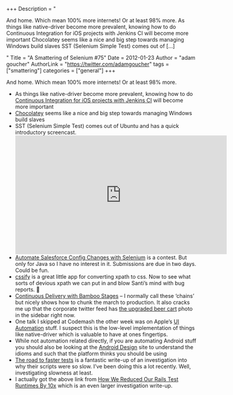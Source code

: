 +++
Description = "<p>And home. Which mean 100% more internets! Or at least 98% more. As things like native-driver become more prevalent, knowing how to do Continuous Integration for iOS projects with Jenkins CI will become more important Chocolatey seems like a nice and big step towards managing Windows build slaves SST (Selenium Simple Test) comes out of […]</p>"
Title = "A Smattering of Selenium #75"
Date = 2012-01-23
Author = "adam goucher"
AuthorLink = "https://twitter.com/adamgoucher"
tags = ["smattering"]
categories = ["general"]
+++
<p>And home. Which mean 100% more internets! Or at least 98% more.</p>
<ul>
<li>As things like native-driver become more prevalent, knowing how to do <a href="http://blog.codecentric.de/en/2012/01/continuous-integration-for-ios-projects-with-jenkins-ci/">Continuous Integration for iOS projects with Jenkins CI</a> will become more important</li>
<li><a href="http://chocolatey.org/">Chocolatey</a> seems like a nice and big step towards managing Windows build slaves</li>
<li>SST (Selenium Simple Test) comes out of Ubuntu and has a quick introductory screencast.<br />
    <span class="embed-youtube" style="text-align:center; display: block;"><iframe class='youtube-player' type='text/html' width='560' height='315' src='https://www.youtube.com/embed/qGPostUOAEI?version=3&#038;rel=0&#038;fs=1&#038;autohide=2&#038;showsearch=0&#038;showinfo=1&#038;iv_load_policy=1&#038;wmode=transparent' allowfullscreen='true' style='border:0;'></iframe></span></li>
<li><a href="http://www.cloudspokes.com/challenges/1353">Automate Salesforce Config Changes with Selenium</a> is a contest. But only for Java so I have no interest in it. Submissions are due in two days. Could be fun.</li>
<li><a href="http://cssify.appspot.com/">cssify</a> is a great little app for converting xpath to css. Now to see what sorts of devious xpath we can put in and blow Santi&#8217;s mind with bug reports. 🙂</li>
<li><a href="http://blogs.atlassian.com/2012/01/continuous-delivery-with-bamboo-stages/">Continuous Delivery with Bamboo Stages</a> &#8211; I normally call these &#8216;chains&#8217; but nicely shows how to chunk the march to production. It also cracks me up that the corporate twitter feed has <a href="http://twitter.com/#!/brittpwalker/status/160520765832314881/photo/1">the upgraded beer cart</a> photo in the sidebar right now.</li>
<li>One talk I skipped at Codemash the other week was on Apple&#8217;s <a href="http://developer.apple.com/library/ios/#documentation/DeveloperTools/Reference/UIAutomationRef/_index.html#//apple_ref/doc/uid/TP40009771">UI Automation</a> stuff. I suspect this is the low-level implementation of things like native-driver which is valuable to have at ones fingertips.</li>
<li>While not automation related directly, if you are automating Android stuff you should also be looking at the <a href="http://developer.android.com/design/index.html">Android Design</a> site to understand the idioms and such that the platform thinks you should be using</li>
<li><a href="http://37signals.com/svn/posts/2742-the-road-to-faster-tests">The road to faster tests</a> is a fantastic write-up of an investigation into why their scripts were so slow. I&#8217;ve been doing this a lot recently. Well, investigating slowness at least.</li>
<li>I actually got the above link from <a href="http://engineering.socialcast.com/2012/01/how-we-reduced-our-test-runtimes/">How We Reduced Our Rails Test Runtimes By 10x</a> which is an even larger investigation write-up.</li>
</ul>

